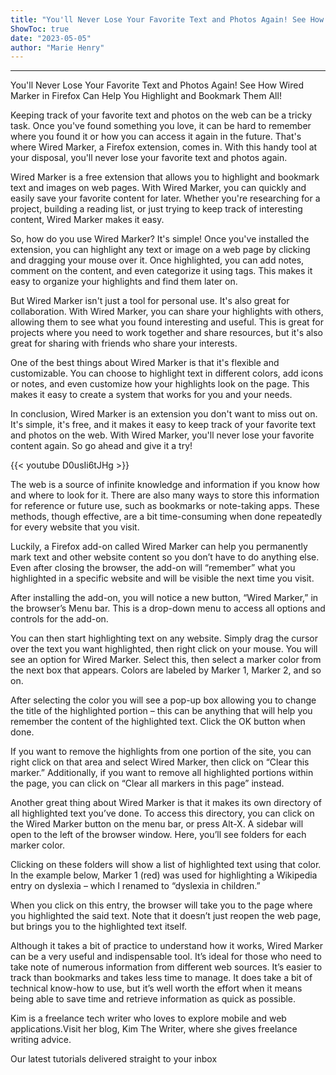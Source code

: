 ```yaml
---
title: "You'll Never Lose Your Favorite Text and Photos Again! See How Wired Marker in Firefox Can Help You Highlight and Bookmark Them All!"
ShowToc: true 
date: "2023-05-05"
author: "Marie Henry"
---
```

*****
You'll Never Lose Your Favorite Text and Photos Again! See How Wired Marker in Firefox Can Help You Highlight and Bookmark Them All!

Keeping track of your favorite text and photos on the web can be a tricky task. Once you've found something you love, it can be hard to remember where you found it or how you can access it again in the future. That's where Wired Marker, a Firefox extension, comes in. With this handy tool at your disposal, you'll never lose your favorite text and photos again.

Wired Marker is a free extension that allows you to highlight and bookmark text and images on web pages. With Wired Marker, you can quickly and easily save your favorite content for later. Whether you're researching for a project, building a reading list, or just trying to keep track of interesting content, Wired Marker makes it easy.

So, how do you use Wired Marker? It's simple! Once you've installed the extension, you can highlight any text or image on a web page by clicking and dragging your mouse over it. Once highlighted, you can add notes, comment on the content, and even categorize it using tags. This makes it easy to organize your highlights and find them later on.

But Wired Marker isn't just a tool for personal use. It's also great for collaboration. With Wired Marker, you can share your highlights with others, allowing them to see what you found interesting and useful. This is great for projects where you need to work together and share resources, but it's also great for sharing with friends who share your interests.

One of the best things about Wired Marker is that it's flexible and customizable. You can choose to highlight text in different colors, add icons or notes, and even customize how your highlights look on the page. This makes it easy to create a system that works for you and your needs.

In conclusion, Wired Marker is an extension you don't want to miss out on. It's simple, it's free, and it makes it easy to keep track of your favorite text and photos on the web. With Wired Marker, you'll never lose your favorite content again. So go ahead and give it a try!

{{< youtube D0usIi6tJHg >}} 



The web is a source of infinite knowledge and information if you know how and where to look for it. There are also many ways to store this information for reference or future use, such as bookmarks or note-taking apps. These methods, though effective, are a bit time-consuming when done repeatedly for every website that you visit.
 
Luckily, a Firefox add-on called Wired Marker can help you permanently mark text and other website content so you don’t have to do anything else. Even after closing the browser, the add-on will “remember” what you highlighted in a specific website and will be visible the next time you visit.
 
After installing the add-on, you will notice a new button, “Wired Marker,” in the browser’s Menu bar. This is a drop-down menu to access all options and controls for the add-on.
 

 
You can then start highlighting text on any website. Simply drag the cursor over the text you want highlighted, then right click on your mouse. You will see an option for Wired Marker. Select this, then select a marker color from the next box that appears. Colors are labeled by Marker 1, Marker 2, and so on.
 
After selecting the color you will see a pop-up box allowing you to change the title of the highlighted portion – this can be anything that will help you remember the content of the highlighted text. Click the OK button when done.
 
If you want to remove the highlights from one portion of the site, you can right click on that area and select Wired Marker, then click on “Clear this marker.” Additionally, if you want to remove all highlighted portions within the page, you can click on “Clear all markers in this page” instead.
 
Another great thing about Wired Marker is that it makes its own directory of all highlighted text you’ve done. To access this directory, you can click on the Wired Marker button on the menu bar, or press Alt-X. A sidebar will open to the left of the browser window. Here, you’ll see folders for each marker color.
 
Clicking on these folders will show a list of highlighted text using that color. In the example below, Marker 1 (red) was used for highlighting a Wikipedia entry on dyslexia – which I renamed to “dyslexia in children.”
 
When you click on this entry, the browser will take you to the page where you highlighted the said text. Note that it doesn’t just reopen the web page, but brings you to the highlighted text itself.
 
Although it takes a bit of practice to understand how it works, Wired Marker can be a very useful and indispensable tool. It’s ideal for those who need to take note of numerous information from different web sources. It’s easier to track than bookmarks and takes less time to manage. It does take a bit of technical know-how to use, but it’s well worth the effort when it means being able to save time and retrieve information as quick as possible.
 
Kim is a freelance tech writer who loves to explore mobile and web applications.Visit her blog, Kim The Writer, where she gives freelance writing advice.
 
Our latest tutorials delivered straight to your inbox




